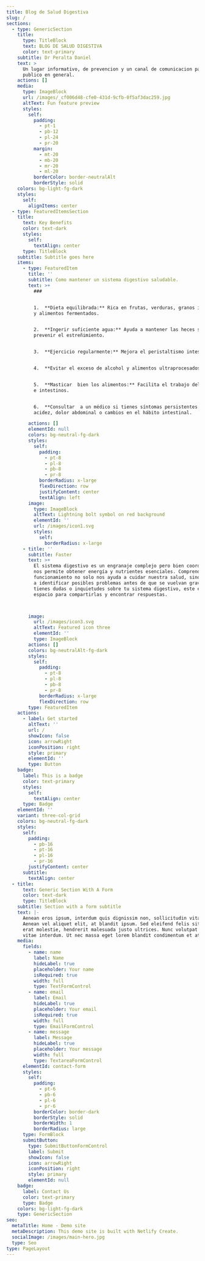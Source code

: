 ```yaml
---
title: Blog de Salud Digestiva
slug: /
sections:
  - type: GenericSection
    title:
      type: TitleBlock
      text: BLOG DE SALUD DIGESTIVA
      color: text-primary
    subtitle: Dr Peralta Daniel
    text: >
      Un lugar informativo, de prevencion y un canal de comunicacion para el
      publico en general.
    actions: []
    media:
      type: ImageBlock
      url: /images/_cf006d48-cfe0-431d-9cfb-0f5af3dac259.jpg
      altText: Fun feature preview
      styles:
        self:
          padding:
            - pt-1
            - pb-12
            - pl-24
            - pr-20
          margin:
            - mt-20
            - mb-20
            - mr-20
            - ml-20
          borderColor: border-neutralAlt
          borderStyle: solid
    colors: bg-light-fg-dark
    styles:
      self:
        alignItems: center
  - type: FeaturedItemsSection
    title:
      text: Key Benefits
      color: text-dark
      styles:
        self:
          textAlign: center
      type: TitleBlock
    subtitle: Subtitle goes here
    items:
      - type: FeaturedItem
        title: ''
        subtitle: Como mantener un sistema digestivo saludable.
        text: >+
          ###


          1.  **Dieta equilibrada:** Rica en frutas, verduras, granos integrales
          y alimentos fermentados.


          2.  **Ingerir suficiente agua:** Ayuda a mantener las heces suaves y a
          prevenir el estreñimiento.


          3.  **Ejercicio regularmente:** Mejora el peristaltismo intestinal.


          4.  **Evitar el exceso de alcohol y alimentos ultraprocesados.**


          5.  **Masticar  bien los alimentos:** Facilita el trabajo del estómago
          e intestinos.


          6.  **Consultar  a un médico si tienes síntomas persistentes:** Como
          acidez, dolor abdominal o cambios en el hábito intestinal.

        actions: []
        elementId: null
        colors: bg-neutral-fg-dark
        styles:
          self:
            padding:
              - pt-8
              - pl-8
              - pb-8
              - pr-8
            borderRadius: x-large
            flexDirection: row
            justifyContent: center
            textAlign: left
        image:
          type: ImageBlock
          altText: Lightning bolt symbol on red background
          elementId: ''
          url: /images/icon1.svg
          styles:
            self:
              borderRadius: x-large
      - title: ''
        subtitle: Faster
        text: >+
          El sistema digestivo es un engranaje complejo pero bien coordinado que
          nos permite obtener energía y nutrientes esenciales. Comprender su
          funcionamiento no solo nos ayuda a cuidar nuestra salud, sino también
          a identificar posibles problemas antes de que se vuelvan graves. Si
          tienes dudas o inquietudes sobre tu sistema digestivo, este es el
          espacio para compartirlas y encontrar respuestas.



        image:
          url: /images/icon3.svg
          altText: Featured icon three
          elementId: ''
          type: ImageBlock
        actions: []
        colors: bg-neutralAlt-fg-dark
        styles:
          self:
            padding:
              - pt-8
              - pl-8
              - pb-8
              - pr-8
            borderRadius: x-large
            flexDirection: row
        type: FeaturedItem
    actions:
      - label: Get started
        altText: ''
        url: /
        showIcon: false
        icon: arrowRight
        iconPosition: right
        style: primary
        elementId: ''
        type: Button
    badge:
      label: This is a badge
      color: text-primary
      styles:
        self:
          textAlign: center
      type: Badge
    elementId: ''
    variant: three-col-grid
    colors: bg-neutral-fg-dark
    styles:
      self:
        padding:
          - pb-16
          - pt-16
          - pl-16
          - pr-16
        justifyContent: center
      subtitle:
        textAlign: center
  - title:
      text: Generic Section With A Form
      color: text-dark
      type: TitleBlock
    subtitle: Section with a form subtitle
    text: |-
      Aenean eros ipsum, interdum quis dignissim non, sollicitudin vitae nisl.
      Aenean vel aliquet elit, at blandit ipsum. Sed eleifend felis sit amet
      erat molestie, hendrerit malesuada justo ultrices. Nunc volutpat at erat
      vitae interdum. Ut nec massa eget lorem blandit condimentum et at risus.
    media:
      fields:
        - name: name
          label: Name
          hideLabel: true
          placeholder: Your name
          isRequired: true
          width: full
          type: TextFormControl
        - name: email
          label: Email
          hideLabel: true
          placeholder: Your email
          isRequired: true
          width: full
          type: EmailFormControl
        - name: message
          label: Message
          hideLabel: true
          placeholder: Your message
          width: full
          type: TextareaFormControl
      elementId: contact-form
      styles:
        self:
          padding:
            - pt-6
            - pb-6
            - pl-6
            - pr-6
          borderColor: border-dark
          borderStyle: solid
          borderWidth: 1
          borderRadius: large
      type: FormBlock
      submitButton:
        type: SubmitButtonFormControl
        label: Submit
        showIcon: false
        icon: arrowRight
        iconPosition: right
        style: primary
        elementId: null
    badge:
      label: Contact Us
      color: text-primary
      type: Badge
    colors: bg-light-fg-dark
    type: GenericSection
seo:
  metaTitle: Home - Demo site
  metaDescription: This demo site is built with Netlify Create.
  socialImage: /images/main-hero.jpg
  type: Seo
type: PageLayout
---
```

